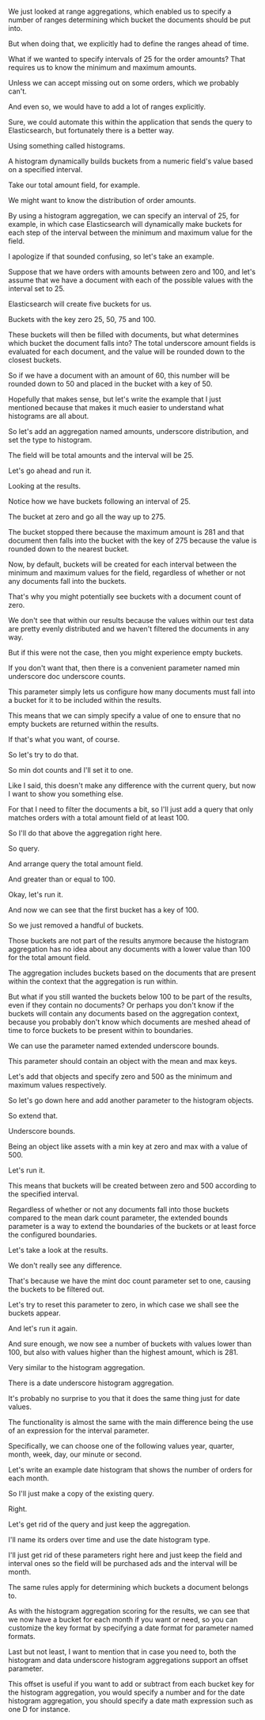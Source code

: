 We just looked at range aggregations, which enabled us to specify a number of ranges determining which bucket the documents should be put into.

But when doing that, we explicitly had to define the ranges ahead of time.

What if we wanted to specify intervals of 25 for the order amounts? That requires us to know the minimum and maximum amounts.

Unless we can accept missing out on some orders, which we probably can't.

And even so, we would have to add a lot of ranges explicitly.

Sure, we could automate this within the application that sends the query to Elasticsearch, but fortunately there is a better way.

Using something called histograms.

A histogram dynamically builds buckets from a numeric field's value based on a specified interval.

Take our total amount field, for example.

We might want to know the distribution of order amounts.

By using a histogram aggregation, we can specify an interval of 25, for example, in which case Elasticsearch will dynamically make buckets for each step of the interval between the minimum and maximum value for the field.

I apologize if that sounded confusing, so let's take an example.

Suppose that we have orders with amounts between zero and 100, and let's assume that we have a document with each of the possible values with the interval set to 25.

Elasticsearch will create five buckets for us.

Buckets with the key zero 25, 50, 75 and 100.

These buckets will then be filled with documents, but what determines which bucket the document falls into? The total underscore amount fields is evaluated for each document, and the value will be rounded down to the closest buckets.

So if we have a document with an amount of 60, this number will be rounded down to 50 and placed in the bucket with a key of 50.

Hopefully that makes sense, but let's write the example that I just mentioned because that makes it much easier to understand what histograms are all about.

So let's add an aggregation named amounts, underscore distribution, and set the type to histogram.

The field will be total amounts and the interval will be 25.

Let's go ahead and run it.

Looking at the results.

Notice how we have buckets following an interval of 25.

The bucket at zero and go all the way up to 275.

The bucket stopped there because the maximum amount is 281 and that document then falls into the bucket with the key of 275 because the value is rounded down to the nearest bucket.

Now, by default, buckets will be created for each interval between the minimum and maximum values for the field, regardless of whether or not any documents fall into the buckets.

That's why you might potentially see buckets with a document count of zero.

We don't see that within our results because the values within our test data are pretty evenly distributed and we haven't filtered the documents in any way.

But if this were not the case, then you might experience empty buckets.

If you don't want that, then there is a convenient parameter named min underscore doc underscore counts.

This parameter simply lets us configure how many documents must fall into a bucket for it to be included within the results.

This means that we can simply specify a value of one to ensure that no empty buckets are returned within the results.

If that's what you want, of course.

So let's try to do that.

So min dot counts and I'll set it to one.

Like I said, this doesn't make any difference with the current query, but now I want to show you something else.

For that I need to filter the documents a bit, so I'll just add a query that only matches orders with a total amount field of at least 100.

So I'll do that above the aggregation right here.

So query.

And arrange query the total amount field.

And greater than or equal to 100.

Okay, let's run it.

And now we can see that the first bucket has a key of 100.

So we just removed a handful of buckets.

Those buckets are not part of the results anymore because the histogram aggregation has no idea about any documents with a lower value than 100 for the total amount field.

The aggregation includes buckets based on the documents that are present within the context that the aggregation is run within.

But what if you still wanted the buckets below 100 to be part of the results, even if they contain no documents? Or perhaps you don't know if the buckets will contain any documents based on the aggregation context, because you probably don't know which documents are meshed ahead of time to force buckets to be present within to boundaries.

We can use the parameter named extended underscore bounds.

This parameter should contain an object with the mean and max keys.

Let's add that objects and specify zero and 500 as the minimum and maximum values respectively.

So let's go down here and add another parameter to the histogram objects.

So extend that.

Underscore bounds.

Being an object like assets with a min key at zero and max with a value of 500.

Let's run it.

This means that buckets will be created between zero and 500 according to the specified interval.

Regardless of whether or not any documents fall into those buckets compared to the mean dark count parameter, the extended bounds parameter is a way to extend the boundaries of the buckets or at least force the configured boundaries.

Let's take a look at the results.

We don't really see any difference.

That's because we have the mint doc count parameter set to one, causing the buckets to be filtered out.

Let's try to reset this parameter to zero, in which case we shall see the buckets appear.

And let's run it again.

And sure enough, we now see a number of buckets with values lower than 100, but also with values higher than the highest amount, which is 281.

Very similar to the histogram aggregation.

There is a date underscore histogram aggregation.

It's probably no surprise to you that it does the same thing just for date values.

The functionality is almost the same with the main difference being the use of an expression for the interval parameter.

Specifically, we can choose one of the following values year, quarter, month, week, day, our minute or second.

Let's write an example date histogram that shows the number of orders for each month.

So I'll just make a copy of the existing query.

Right.

Let's get rid of the query and just keep the aggregation.

I'll name its orders over time and use the date histogram type.

I'll just get rid of these parameters right here and just keep the field and interval ones so the field will be purchased ads and the interval will be month.

The same rules apply for determining which buckets a document belongs to.

As with the histogram aggregation scoring for the results, we can see that we now have a bucket for each month if you want or need, so you can customize the key format by specifying a date format for parameter named formats.

Last but not least, I want to mention that in case you need to, both the histogram and data underscore histogram aggregations support an offset parameter.

This offset is useful if you want to add or subtract from each bucket key for the histogram aggregation, you would specify a number and for the date histogram aggregation, you should specify a date math expression such as one D for instance.

